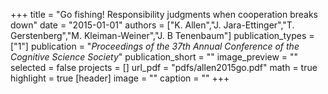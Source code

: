 +++
title = "Go fishing! Responsibility judgments when cooperation breaks down"
date = "2015-01-01"
authors = ["K. Allen","J. Jara-Ettinger","T. Gerstenberg","M. Kleiman-Weiner","J. B Tenenbaum"]
publication_types = ["1"]
publication = "_Proceedings of the 37th Annual Conference of the Cognitive Science Society_"
publication_short = ""
image_preview = ""
selected = false
projects = []
url_pdf = "pdfs/allen2015go.pdf"
math = true
highlight = true
[header]
image = ""
caption = ""
+++

